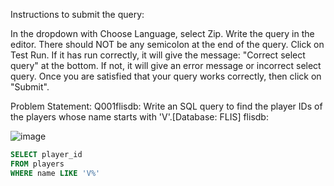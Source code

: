 
Instructions to submit the query:

In the dropdown with Choose Language, select Zip.
Write the query in the editor. There should NOT be any semicolon at the end of the query. 
Click on Test Run.
If it has run correctly, it will give the message: "Correct select query" at the bottom.
If not, it will give an error message or incorrect select query.
Once you are satisfied that your query works correctly, then click on "Submit".

 Problem Statement: 
Q001flisdb: Write an SQL query to find the player IDs of the players whose name starts with 'V'.[Database: FLIS] flisdb: 

![image](https://github.com/nelsondsouza/iitm-dbms/assets/19646977/62686a7d-0366-4893-8398-1cb89ebddf3f)

```sql
SELECT player_id
FROM players
WHERE name LIKE 'V%'
```

